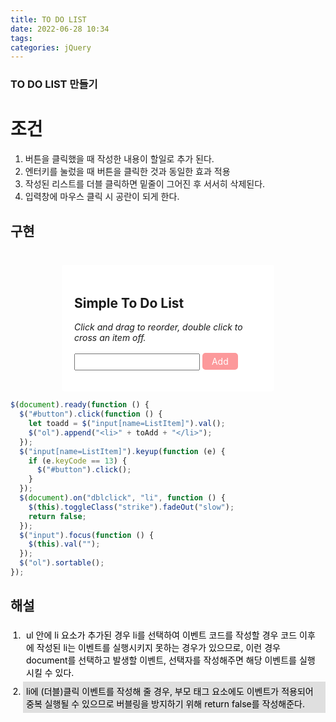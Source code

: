 ```yaml
---
title: TO DO LIST
date: 2022-06-28 10:34
tags:
categories: jQuery
---
```


<h3>TO DO LIST 만들기</h3>

# 조건

1. 버튼을 클릭했을 때 작성한 내용이 할일로 추가 된다.
2. 엔터키를 눌렀을 때 버튼을 클릭한 것과 동일한 효과 적용
3. 작성된 리스트를 더블 클릭하면 밑줄이 그어진 후 서서히 삭제된다.
4. 입력창에 마우스 클릭 시 공란이 되게 한다.

## 구현

<style>
.sample .container {
  padding: 20px;
  width: 300px;
  margin: 0 auto;
  margin-top: 40px;
  background: white;
  border-radius: 5px;
}

.sample form {
  display: inline-block;
}

.sample input {
  padding: 4px 15px 4px 5px;
}

.sample #button {
  display: inline-block;
  background-color: #fc999b;
  color: #ffffff;
  border-radius: 5px;
  text-align: center;
  margin-top: 2px;
  padding: 5px 15px;
}

.sample #button:hover {
  cursor: pointer;
  opacity: .8;
}

.sample ol {
  padding-left: 20px;
}

.sample ol li {
  padding: 5px;
  color: #000;
}

.sample ol li:nth-child(even) {
  background: #dfdfdf;
}

.sample .strike {
  text-decoration: line-through;
}

.sample li:hover {
  cursor: pointer;
}
</style>
<div class="sample">
  <div class="container">
  <h2>Simple To Do List</h2>
  <p><em>Click and drag to reorder, double click to cross an item off.</em></p>

  <!-- <form name="toDoList"> -->

  <input type="text" name="ListItem" />

  <!-- </form> -->

  <div id="button">Add</div>
  <br />
  <ol></ol>
  </div>
<div>

<script src="https://code.jquery.com/jquery-2.2.4.min.js"></script>
<link href="https://code.jquery.com/ui/1.12.1/themes/base/jquery-ui.css" rel="stylesheet" type="text/css" />
<script type="text/javascript" src="https://code.jquery.com/jquery-1.12.4.min.js"></script>
<script type="text/javascript" src="https://code.jquery.com/ui/1.12.1/jquery-ui.js"></script>
<script>
$(document).ready(function () {
  $('#button').click(function () {
    let toAdd = $('input[name=ListItem]').val(); $('.sample ol').append('<li>' + toAdd + '</li>');
  }); 
  $('input[name=ListItem]').keypress(function (e) {
    if (e.keyCode == 13) {
      $('#button').click();
        }
  }); 
  $(document).on('dblclick', 'li', function () {
    $(this).toggleClass('strike').fadeOut('slow');
    return false;
  }); $('input').focus(function () { $(this).val(''); }); 
  $('.sample ol').sortable();
});
</script>

```javascript
$(document).ready(function () {
  $("#button").click(function () {
    let toadd = $("input[name=ListItem]").val();
    $("ol").append("<li>" + toAdd + "</li>");
  });
  $("input[name=ListItem]").keyup(function (e) {
    if (e.keyCode == 13) {
      $("#button").click();
    }
  });
  $(document).on("dblclick", "li", function () {
    $(this).toggleClass("strike").fadeOut("slow");
    return false;
  });
  $("input").focus(function () {
    $(this).val("");
  });
  $("ol").sortable();
});
```

## 해설

1. ul 안에 li 요소가 추가된 경우 li를 선택하여 이벤트 코드를 작성할 경우 코드 이후에 작성된 li는 이벤트를 실행시키지 못하는 경우가 있으므로, 이런 경우 document를 선택하고 발생할 이벤트, 선택자를 작성해주면 해당 이벤트를 실행시킬 수 있다.
2. li에 (더블)클릭 이벤트를 작성해 줄 경우, 부모 태그 요소에도 이벤트가 적용되어 중복 실행될 수 있으므로 버블링을 방지하기 위해 return false를 작성해준다.
